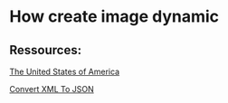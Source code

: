 ﻿# How create image dynamic

## Ressources:

[The United States of America](https://projects.davidlynch.org/maphilight/docs/demo_usa.html)

[Convert XML To JSON](https://www.convertjson.com/xml-to-json.htm?utm_content=cmp-true)

